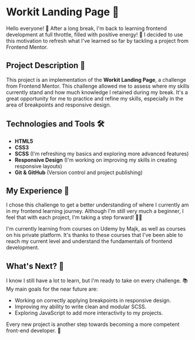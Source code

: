 # Workit Landing Page 🚀

Hello everyone! 👋 After a long break, I'm back to learning frontend development at full throttle, filled with positive energy! 🌟 I decided to use this motivation to refresh what I've learned so far by tackling a project from Frontend Mentor.

## Project Description 📝

This project is an implementation of the **Workit Landing Page**, a challenge from Frontend Mentor. This challenge allowed me to assess where my skills currently stand and how much knowledge I retained during my break. It's a great opportunity for me to practice and refine my skills, especially in the area of breakpoints and responsive design.

## Technologies and Tools 🛠️

- **HTML5**
- **CSS3**
- **SCSS** (I'm refreshing my basics and exploring more advanced features)
- **Responsive Design** (I'm working on improving my skills in creating responsive layouts)
- **Git & GitHub** (Version control and project publishing)

## My Experience 🎯

I chose this challenge to get a better understanding of where I currently am in my frontend learning journey. Although I'm still very much a beginner, I feel that with each project, I'm taking a step forward! 🚶‍♂️

I'm currently learning from courses on Udemy by Majk, as well as courses on his private platform. It's thanks to these courses that I've been able to reach my current level and understand the fundamentals of frontend development.

## What's Next? 🌱

I know I still have a lot to learn, but I'm ready to take on every challenge. 📚 My main goals for the near future are:

- Working on correctly applying breakpoints in responsive design.
- Improving my ability to write clean and modular SCSS.
- Exploring JavaScript to add more interactivity to my projects.

Every new project is another step towards becoming a more competent front-end developer. 🚀
